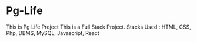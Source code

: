 # Pg-Life
This is Pg Life Project
This is a Full Stack Project.
Stacks Used : HTML, CSS, Php, DBMS, MySQL, Javascript, React
